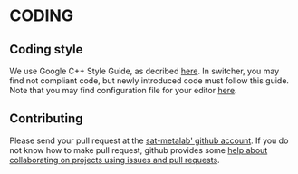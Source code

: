 CODING
======

Coding style
------------

We use Google C++ Style Guide, as decribed [here](https://google.github.io/styleguide/cppguide.html). In switcher, you may find not compliant code, but newly introduced code must follow this guide. Note that you may find configuration file for your editor [here](https://github.com/google/styleguide).

Contributing
------------

Please send your pull request at the [sat-metalab' github account](https://github.com/sat-metalab/switcher). If you do not know how to make pull request, github provides some [help about collaborating on projects using issues and pull requests](https://help.github.com/categories/collaborating-on-projects-using-issues-and-pull-requests/).

